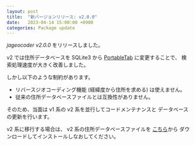 ```yaml
---
layout: post
title:  "新バージョンリリース: v2.0.0"
date:   2023-04-14 15:00:00 +0900
categories: Package update
---
```


*jageocoder v2.0.0* をリリースしました。

v2 では住所データベースを SQLite3 から
[PortableTab](https://github.com/t-sagara/PortableTab) に変更することで、
検索処理速度が大きく改善しました。

しかし以下のような制約があります。
- リバースジオコーディング機能 (経緯度から住所を求める) は使えません。
- 従来の住所データベースファイルとは互換性がありません。

そのため、当面は v1 系の v2 系を並行してコードメンテナンスと
データベースの更新を行います。

v2 系に移行する場合は、 v2 系の住所データベースファイルを
[こちら](https://www.info-proto.com/static/jageocoder/latest/v2/)から
ダウンロードしてインストールしなおしてください。
